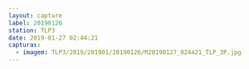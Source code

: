 ```yaml
---
layout: capture
label: 20190126
station: TLP3
date: 2019-01-27 02:44:21
capturas:
  - imagem: TLP3/2019/201901/20190126/M20190127_024421_TLP_3P.jpg
---
```

